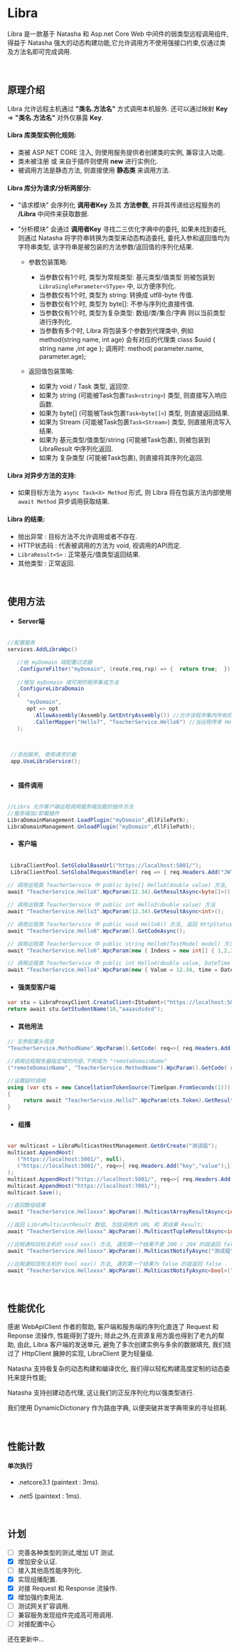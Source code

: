 # Libra
Libra 是一款基于 Natasha 和 Asp.net Core Web 中间件的弱类型远程调用组件, 得益于 Natasha 强大的动态构建功能,它允许调用方不使用强接口约束,仅通过类及方法名即可完成调用.   

<br> 

## 原理介绍

Libra 允许远程主机通过 **"类名.方法名"** 方式调用本机服务. 还可以通过映射 **Key** => **"类名.方法名"** 对外仅暴露 **Key**.

#### Libra 库类型实例化规则:  

 - 类被 ASP.NET CORE 注入, 则使用服务提供者创建类的实例, 兼容注入功能.
 - 类未被注册 或 来自于插件则使用 **new** 进行实例化.
 - 被调用方法是静态方法, 则直接使用 **静态类** 来调用方法.

#### Libra 库分为请求/分析两部分:  

 - "请求模块" 会序列化 **调用者Key** 及其 **方法参数**, 并将其传递给远程服务的 **/Libra** 中间件来获取数据.
 - "分析模块" 会通过 **调用者Key** 寻找二三优化字典中的委托, 如果未找到委托, 则通过 Natasha 将字符串转换为类型来动态构造委托, 委托入参和返回值均为字符串类型, 该字符串是被包装的方法参数/返回值的序列化结果.   
 
    - 参数包装策略:
      - 当参数仅有1个时, 类型为常规类型: 基元类型/值类型 则被包装到 `LibraSingleParameter<SType>` 中, 以方便序列化.
      - 当参数仅有1个时, 类型为 string: 转换成 utf8-byte 传值.
      - 当参数仅有1个时, 类型为 byte[]: 不参与序列化直接传值.
      - 当参数仅有1个时, 类型为复杂类型: 数组/类/集合/字典 则以当前类型进行序列化.
      - 当参数有多个时, Libra 将包装多个参数到代理类中, 例如 method(string name, int age) 会有对应的代理类 class $uuid { string name ,int age }; 调用时: method( parameter.name, parameter.age);  
      
   - 返回值包装策略:
     - 如果为 void / Task 类型, 返回空.
     - 如果为 string (可能被Task包裹`Task<string>`) 类型, 则直接写入响应函数.
     - 如果为 byte[] (可能被Task包裹`Task<byte[]>`) 类型, 则直接返回结果.
     - 如果为 Stream (可能被Task包裹`Task<Stream>`) 类型, 则直接用流写入结果.
     - 如果为 基元类型/值类型/string (可能被Task包裹), 则被包装到 LibraResult 中序列化返回.
     - 如果为 复杂类型 (可能被Task包裹), 则直接将其序列化返回.  
      

#### Libra 对异步方法的支持:

 - 如果目标方法为 `async Task<X> Method` 形式, 则 Libra 将在包装方法内部使用 `await Method` 异步调用获取结果. 
 
#### Libra 的结果:

 - 抛出异常 : 目标方法不允许调用或者不存在.
 - HTTP状态码 : 代表被调用的方法为 void, 视调用的API而定.
 - `LibraResult<S>` : 正常基元/值类型返回结果.  
 - 其他类型 : 正常返回.

<br> 
   
## 使用方法

 - #### Server端

```C#  

//配置服务
services.AddLibraWpc()

   //给 myDomain 域配置过滤器
   .ConfigureFilter("myDomain", (route,req,rsp) => {  return true;  })
   
   //增加 myDomain 域可用的程序集或方法
   .ConfigureLibraDomain
   (
      "myDomain",
      opt => opt
        .AllowAssembly(Assembly.GetEntryAssembly()) //允许该程序集内所有的类型被远程调用
        .CallerMapper("Hello7", "TeacherService.Hello6") //当远程传来 Hello7 时默认路由到 TeacherService.Hello6
   );

 
 
 //添加服务, 使用请求拦截
 app.UseLibraService();
  
```
- #### 插件调用

```C#  

//Libra 允许客户端远程调用服务端加载的插件方法
//服务端加/卸载插件
LibraDomainManagement.LoadPlugin("myDomain",dllFilePath);
LibraDomainManagement.UnloadPlugin("myDomain",dllFilePath);

```


- #### 客户端

```C#

 LibraClientPool.SetGlobalBaseUrl("https://localhost:5001/");
 LibraClientPool.SetGlobalRequestHandler( req => { req.Headers.Add("JWT", JWT);  });  
 
// 调用远程类 TeacherService 中 public byte[] HelloX(double value) 方法, 获取流
await "TeacherService.HelloX".WpcParam(12.34).GetResultAsync<byte[]>();

// 调用远程类 TeacherService 中 public int Hello3(double value) 方法
await "TeacherService.Hello3".WpcParam(12.34).GetResultAsync<int>();

// 调用远程类 TeacherService 中 public void Hello8() 方法, 返回 HttpStatusCode
await "TeacherService.Hello8".WpcParam().GetCodeAsync(); 

// 调用远程类 TeacherService 中 public string Hello6(TestModel model) 方法, 其中 TestModel 结构如: class {int[] Indexs ,string Name}
await "TeacherService.Hello6".WpcParam(new { Indexs = new int[] { 1,2,3,4 }, name="abc" }).GetResultAsync<string>(url); 

// 调用远程类 TeacherService 中 public int Hello4(double value, DateTime time) 方法
await "TeacherService.Hello4".WpcParam(new { Value = 12.34, time = DateTime.Now }).GetResultAsync<int>(url);


```

- #### 强类型客户端
```C#
var stu = LibraProxyClient.CreateClient<IStudent>("https://localhost:5001/");
return await stu.GetStudentName(10,"aaaasdsdsd");
```

- #### 其他用法
```C#   
// 无参配置头信息
"TeacherService.MethodName".WpcParam().GetCode( req=>{ req.Headers.Add("key","value"); } , url); 

//调用远程服务器指定域的内容,下例域为 "remoteDomainName"
("remoteDomainName", "TeacherService.MethodName").WpcParam().GetCode( req=>{ req.Headers.Add("key","value"); } , url); 

//设置超时调用
using (var cts = new CancellationTokenSource(TimeSpan.FromSeconds(1)))
{
     return await "TeacherService.Hello7".WpcParam(cts.Token).GetResultAsync<int>().ConfigureAwait(false);
}
```


- #### 组播

```C#

var multicast = LibraMulticastHostManagement.GetOrCreate("测试组");
multicast.AppendHost(
   ("https://localhost:5001/", null), 
   ("https://localhost:5001/", req=>{ req.Headers.Add("key","value");})
);
multicast.AppendHost("https://localhost:5001/", req=>{ req.Headers.Add("key","value"); });
multicast.AppendHost("https://localhost:7001/");
multicast.Save();

//返回数组结果
await "TeacherService.Helloxxx".WpcParam().MulticastArrayResultAsync<int>("测试组"); //[ 1, 2]

//返回 LibraMulticastResult 数组, 包括调用的 URL 和 其结果 Result;
await "TeacherService.Helloxxx".WpcParam().MulticastTupleResultAsync<int>("测试组"); //[("https://localhost:5001/",1) ,("https://localhost:7001/",2)]

//远程通知目标主机的 void xxx() 方法, 遇到第一个结果不是 200 / 204 的就返回 false .
await "TeacherService.Helloxxx".WpcParam().MulticastNotifyAsync("测试组"); 

//远程通知目标主机的 bool xxx() 方法, 遇到第一个结果为 false 的就返回 false .
await "TeacherService.Helloxxx".WpcParam().MulticastNotifyAsync<bool>("测试组"); 
```  

<br> 

## 性能优化

感谢 WebApiClient 作者的帮助, 客户端和服务端的序列化直连了 Request 和 Reponse 流操作, 性能得到了提升; 除此之外,在资源复用方面也得到了老九的帮助, 由此, Libra 客户端的发送单元, 避免了多次创建实例与多余的数据填充, 我们绕过了 HttpClient 臃肿的实现, LibraClient 更为轻量级.  

Natasha 支持极复杂的动态构建和编译优化, 我们得以轻松构建高度定制的动态委托来提升性能;  

Natasha 支持创建动态代理, 这让我们的正反序列化均以强类型进行.  

我们使用 DynamicDictionary 作为路由字典, 以便突破并发字典带来的寻址损耗.  

<br> 

## 性能计数

#### 单次执行  

 - .netcore3.1 (paintext : 3ms).  
 
 - .net5 (paintext : 1ms).

<br> 

## 计划

 - [ ] 完善各种类型的测试,增加 UT 测试.
 - [x] 增加安全认证.
 - [ ] 接入其他高性能序列化.
 - [x] 实现组播配置.
 - [x] 对接 Request 和 Response 流操作.
 - [x] 增加强约束用法.
 - [ ] 测试网关扩容调用.
 - [ ] 兼容服务发现组件完成高可用调用.
 - [ ] 对接配置中心

还在更新中...
